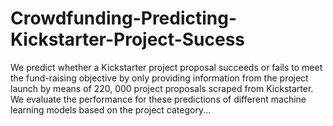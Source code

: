 # Crowdfunding-Predicting-Kickstarter-Project-Sucess
We predict whether a Kickstarter project proposal succeeds or fails to meet the fund-raising objective by only providing information from the project launch by means of 220, 000 project proposals scraped from Kickstarter. We evaluate the performance for these predictions of different machine learning models based on the project category...

